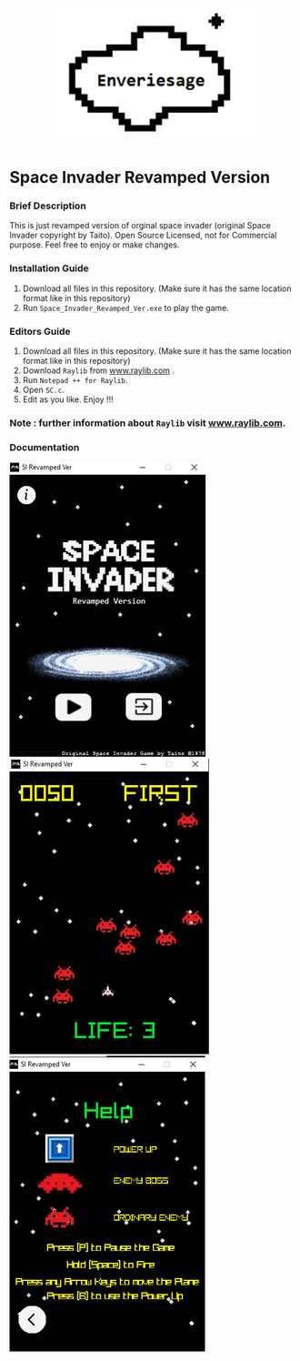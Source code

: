 <p align = "center">
  <img src = "textures/1.png" width = 360>
</p>

# Space Invader Revamped Version
### Brief Description
This is just revamped version of orginal space invader (original Space Invader copyright by Taito). Open Source Licensed, not for Commercial purpose. Feel free to enjoy or make changes.
### Installation Guide
1. Download all files in this repository. (Make sure it has the same location format like in this repository)
2. Run `Space_Invader_Revamped_Ver.exe` to play the game.
### Editors Guide
1. Download all files in this repository. (Make sure it has the same location format like in this repository)
2. Download `Raylib` from www.raylib.com .
3. Run `Notepad ++ for Raylib`.
4. Open `SC.c`.
5. Edit as you like. Enjoy !!!
### Note : further information about `Raylib` visit www.raylib.com.
### Documentation
![](Documentation/Main.png)  ![](Documentation/GP.png)   ![](Documentation/Help.png)
